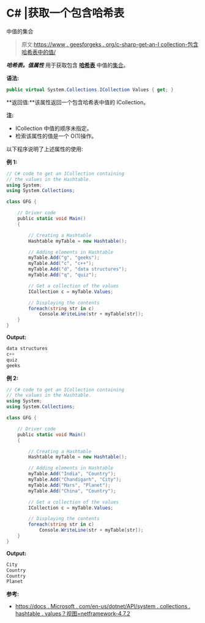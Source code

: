 # C# |获取一个包含哈希表

中值的集合

> 原文:[https://www . geesforgeks . org/c-sharp-get-an-I collection-包含哈希表中的值/](https://www.geeksforgeeks.org/c-sharp-gets-an-icollection-containing-the-values-in-the-hashtable/)

***哈希表。值属性*** 用于获取包含 **[哈希表](https://docs.microsoft.com/en-us/dotnet/api/system.collections.hashtable.values?view=netframework-4.7.2)** 中值的[集合](https://docs.microsoft.com/en-us/dotnet/api/system.collections.icollection?view=netframework-4.7.2)。

**语法:**

```cs
public virtual System.Collections.ICollection Values { get; }
```

**返回值:**该属性返回一个包含哈希表中值的 ICollection。

**注:**

*   ICollection 中值的顺序未指定。
*   检索该属性的值是一个 O(1)操作。

以下程序说明了上述属性的使用:

**例 1:**

```cs
// C# code to get an ICollection containing
// the values in the Hashtable.
using System;
using System.Collections;

class GFG {

    // Driver code
    public static void Main()
    {

        // Creating a Hashtable
        Hashtable myTable = new Hashtable();

        // Adding elements in Hashtable
        myTable.Add("g", "geeks");
        myTable.Add("c", "c++");
        myTable.Add("d", "data structures");
        myTable.Add("q", "quiz");

        // Get a collection of the values
        ICollection c = myTable.Values;

        // Displaying the contents
        foreach(string str in c)
            Console.WriteLine(str + myTable[str]);
    }
}
```

**Output:**

```cs
data structures
c++
quiz
geeks

```

**例 2:**

```cs
// C# code to get an ICollection containing
// the values in the Hashtable.
using System;
using System.Collections;

class GFG {

    // Driver code
    public static void Main()
    {

        // Creating a Hashtable
        Hashtable myTable = new Hashtable();

        // Adding elements in Hashtable
        myTable.Add("India", "Country");
        myTable.Add("Chandigarh", "City");
        myTable.Add("Mars", "Planet");
        myTable.Add("China", "Country");

        // Get a collection of the values
        ICollection c = myTable.Values;

        // Displaying the contents
        foreach(string str in c)
            Console.WriteLine(str + myTable[str]);
    }
}
```

**Output:**

```cs
City
Country
Country
Planet

```

**参考:**

*   [https://docs . Microsoft . com/en-us/dotnet/API/system . collections . hashtable . values？视图=netframework-4.7.2](https://docs.microsoft.com/en-us/dotnet/api/system.collections.hashtable.values?view=netframework-4.7.2)